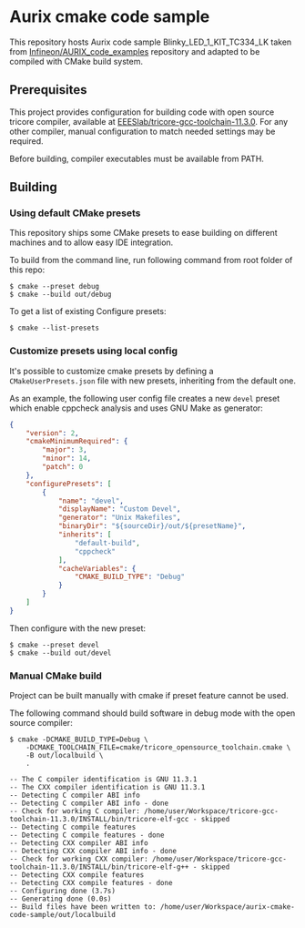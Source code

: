 # Aurix cmake code sample

This repository hosts Aurix code sample Blinky_LED_1_KIT_TC334_LK taken from
[Infineon/AURIX_code_examples](https://github.com/Infineon/AURIX_code_examples)
repository and adapted to be compiled with CMake build system.

## Prerequisites

This project provides configuration for building code with open source tricore
compiler, available at
[EEESlab/tricore-gcc-toolchain-11.3.0](https://github.com/EEESlab/tricore-gcc-toolchain-11.3.0). For any other compiler, manual configuration to
match needed settings may be required.

Before building, compiler executables must be available from PATH.

## Building

### Using default CMake presets

This repository ships some CMake presets to ease building on different machines
and to allow easy IDE integration.

To build from the command line, run following command from root folder of this
repo:

```
$ cmake --preset debug
$ cmake --build out/debug
```

To get a list of existing Configure presets:

```
$ cmake --list-presets
```

### Customize presets using local config

It's possible to customize cmake presets by defining a `CMakeUserPresets.json`
file with new presets, inheriting from the default one.

As an example, the following user config file creates a new `devel` preset
which enable cppcheck analysis and uses GNU Make as generator:

```json
{
    "version": 2,
    "cmakeMinimumRequired": {
        "major": 3,
        "minor": 14,
        "patch": 0
    },
    "configurePresets": [
        {
            "name": "devel",
            "displayName": "Custom Devel",
            "generator": "Unix Makefiles",
            "binaryDir": "${sourceDir}/out/${presetName}",
            "inherits": [
                "default-build",
                "cppcheck"
            ],
            "cacheVariables": {
                "CMAKE_BUILD_TYPE": "Debug"
            }
        }
    ]
}
```

Then configure with the new preset:

```
$ cmake --preset devel
$ cmake --build out/devel
```

### Manual CMake build

Project can be built manually with cmake if preset feature cannot be used.

The following command should build software in debug mode with the open source
compiler:

```
$ cmake -DCMAKE_BUILD_TYPE=Debug \
    -DCMAKE_TOOLCHAIN_FILE=cmake/tricore_opensource_toolchain.cmake \
    -B out/localbuild \
    .

-- The C compiler identification is GNU 11.3.1
-- The CXX compiler identification is GNU 11.3.1
-- Detecting C compiler ABI info
-- Detecting C compiler ABI info - done
-- Check for working C compiler: /home/user/Workspace/tricore-gcc-toolchain-11.3.0/INSTALL/bin/tricore-elf-gcc - skipped
-- Detecting C compile features
-- Detecting C compile features - done
-- Detecting CXX compiler ABI info
-- Detecting CXX compiler ABI info - done
-- Check for working CXX compiler: /home/user/Workspace/tricore-gcc-toolchain-11.3.0/INSTALL/bin/tricore-elf-g++ - skipped
-- Detecting CXX compile features
-- Detecting CXX compile features - done
-- Configuring done (3.7s)
-- Generating done (0.0s)
-- Build files have been written to: /home/user/Workspace/aurix-cmake-code-sample/out/localbuild
```